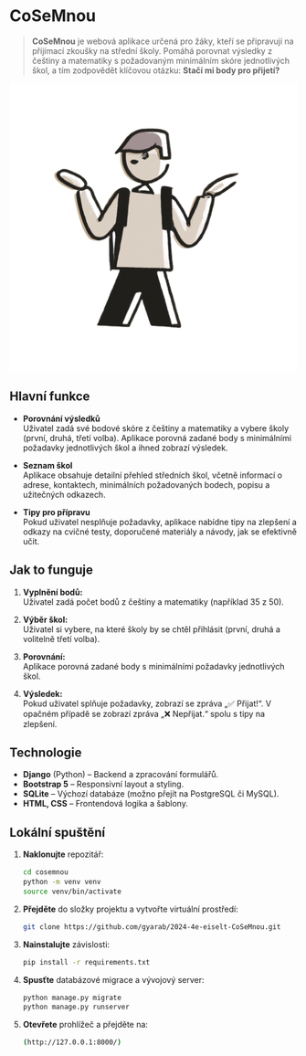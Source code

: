 # CoSeMnou

> **CoSeMnou** je webová aplikace určená pro žáky, kteří se připravují na přijímací zkoušky na střední školy. Pomáhá porovnat výsledky z češtiny a matematiky s požadovaným minimálním skóre jednotlivých škol, a tím zodpovědět klíčovou otázku: **Stačí mi body pro přijetí?**

![Logo projektu](https://github.com/gyarab/2024-4e-eiselt-CoSeMnou/blob/master/frontend/static/images/file.png)  


## Hlavní funkce

- **Porovnání výsledků**  
  Uživatel zadá své bodové skóre z češtiny a matematiky a vybere školy (první, druhá, třetí volba). Aplikace porovná zadané body s minimálními požadavky jednotlivých škol a ihned zobrazí výsledek.

- **Seznam škol**  
  Aplikace obsahuje detailní přehled středních škol, včetně informací o adrese, kontaktech, minimálních požadovaných bodech, popisu a užitečných odkazech.

- **Tipy pro přípravu**  
  Pokud uživatel nesplňuje požadavky, aplikace nabídne tipy na zlepšení a odkazy na cvičné testy, doporučené materiály a návody, jak se efektivně učit.

## Jak to funguje

1. **Vyplnění bodů:**  
   Uživatel zadá počet bodů z češtiny a matematiky (například 35 z 50).

2. **Výběr škol:**  
   Uživatel si vybere, na které školy by se chtěl přihlásit (první, druhá a volitelně třetí volba).

3. **Porovnání:**  
   Aplikace porovná zadané body s minimálními požadavky jednotlivých škol.

4. **Výsledek:**  
   Pokud uživatel splňuje požadavky, zobrazí se zpráva „✅ Přijat!“. V opačném případě se zobrazí zpráva „❌ Nepřijat.“ spolu s tipy na zlepšení.

## Technologie

- **Django** (Python) – Backend a zpracování formulářů.
- **Bootstrap 5** – Responsivní layout a styling.
- **SQLite** – Výchozí databáze (možno přejít na PostgreSQL či MySQL).
- **HTML, CSS** – Frontendová logika a šablony.

## Lokální spuštění

1. **Naklonujte** repozitář:
   ```bash
   cd cosemnou
   python -m venv venv
   source venv/bin/activate

2. **Přejděte** do složky projektu a vytvořte virtuální prostředí:
   ```bash
   git clone https://github.com/gyarab/2024-4e-eiselt-CoSeMnou.git
3. **Nainstalujte** závislosti:
   ```bash
   pip install -r requirements.txt

4. **Spusťte** databázové migrace a vývojový server:
   ```bash
   python manage.py migrate
   python manage.py runserver

5. **Otevřete** prohlížeč a přejděte na:
   ```bash
   (http://127.0.0.1:8000/)

